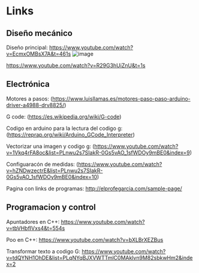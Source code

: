 # Links
## Diseño mecánico

Diseño principal:
https://www.youtube.com/watch?v=EcmxOMBsX7A&t=461s
![image](https://github.com/YiyoChimal/CNC_Proyect_DSM/assets/165099057/7ecd5d3b-8bc9-4ae2-a322-bc0d2c2c072a)

https://www.youtube.com/watch?v=R29G3hUiZnU&t=1s



## Electrónica

Motores a pasos:
(https://www.luisllamas.es/motores-paso-paso-arduino-driver-a4988-drv8825/)

G code: 
(https://es.wikipedia.org/wiki/G-code)

Codigo en arduino para la lectura del codigo g: 
(https://reprap.org/wiki/Arduino_GCode_Interpreter)

Vectorizar una imagen y codigo g: 
(https://www.youtube.com/watch?v=1Vkq4rFA8oc&list=PLnwu2s7SIakR-0Gs5vAO_1sfWDOy9mBE0&index=9)

Configuaracón de medidas: 
(https://www.youtube.com/watch?v=hZNDwzectrE&list=PLnwu2s7SIakR-0Gs5vAO_1sfWDOy9mBE0&index=10)

Pagina con links de programas: 
http://elprofegarcia.com/sample-page/

## Programacion y control 

Apuntadores en C++:
https://www.youtube.com/watch?v=tbVHbfIVxs4&t=554s

Poo en C++: 
https://www.youtube.com/watch?v=bXLBrXEZBus

Transformar texto a codigo G: 
https://www.youtube.com/watch?v=tdQYNH1OhDE&list=PLqNYqBJXVWTTmlC0MAklvn9M82sbkwHm2&index=2
